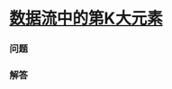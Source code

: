 # [数据流中的第K大元素](https://leetcode-cn.com/problems/kth-largest-element-in-a-stream)

### 问题

### 解答

```

```
